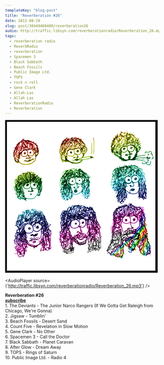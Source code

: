 ```yaml
---
templateKey: "blog-post"
title: "Reverberation #26"
date: 2012-08-29
slug: post/30449460489/reverberation26
audio: http://traffic.libsyn.com/reverberationradio/Reverberation_26.mp3
tags:
  - reverberation radio
  - ReverbRadio
  - reverberation
  - Spacemen 3
  - Black Sabbath
  - Beach Fossils
  - Public Image Ltd.
  - TOPS
  - rock n roll
  - Gene Clark
  - Allah-Las
  - Allah Las
  - ReverberationRadio
  - Reverberation
---
```


![Reverberation #26](../images/037b6a6d0d3e4341a525279c3e84dcaed0cc2ff6cdb82706cf790735a83227c4.jpg)

<AudioPlayer source={'http://traffic.libsyn.com/reverberationradio/Reverberation_26.mp3'} />

<p><strong>Reverberation #26<br /><a href="http://itunes.apple.com/us/podcast/reverberation-radio/id520739212?ign-mpt=uo%3D4" title="subscribe" target="_blank">subscribe</a><br /></strong>1. The Deviants - The Junior Narco Rangers (If We Gotta Get Raleigh from Chicago, We're Gonna)<br />2. Jigsaw - Tumblin'<br />3. Beach Fossils - Desert Sand<br />4. Count Five - Revelation in Slow Motion<br />5. Gene Clark - No Other<br />6. Spacemen 3 - Call the Doctor<br />7. Black Sabbath - Planet Caravan<br />8. After Glow - Dream Away<br />9. TOPS - Rings of Saturn<br />10. Public Image Ltd. - Radio 4</p>
